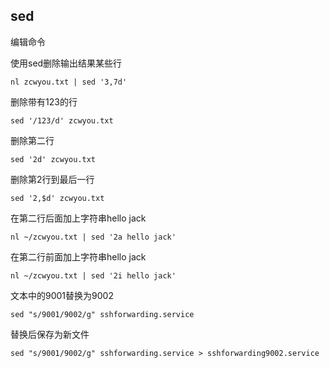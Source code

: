 ## sed

编辑命令

使用sed删除输出结果某些行
```
nl zcwyou.txt | sed '3,7d'
```
删除带有123的行
```
sed '/123/d' zcwyou.txt
```
删除第二行
```
sed '2d' zcwyou.txt
```
删除第2行到最后一行
```
sed '2,$d' zcwyou.txt
```
在第二行后面加上字符串hello jack
```
nl ~/zcwyou.txt | sed '2a hello jack'
```
在第二行前面加上字符串hello jack
```
nl ~/zcwyou.txt | sed '2i hello jack' 
```
文本中的9001替换为9002
```
sed "s/9001/9002/g" sshforwarding.service
```
替换后保存为新文件
```
sed "s/9001/9002/g" sshforwarding.service > sshforwarding9002.service
```
